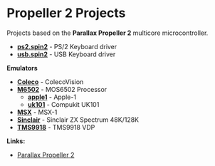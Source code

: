 # Propeller 2 Projects

Projects based on the **Parallax Propeller 2** multicore microcontroller.

 * **[ps2.spin2](ps2.spin2)** - PS/2 Keyboard driver
 * **[usb.spin2](usb.spin2)** - USB Keyboard driver

**Emulators**

 * **[Coleco](Coleco)** - ColecoVision
 * **[M6502](M6502)** - MOS6502 Processor
   * **[apple1](M6502/apple1)** - Apple-1
   * **[uk101](M6502/uk101)** - Compukit UK101
 * **[MSX](MSX)** - MSX-1
 * **[Sinclair](Sinclair)** - Sinclair ZX Spectrum 48K/128K
 * **[TMS9918](TMS9918)** - TMS9918 VDP

**Links:**

 * [Parallax Propeller 2](https://www.parallax.com/propeller-2)


